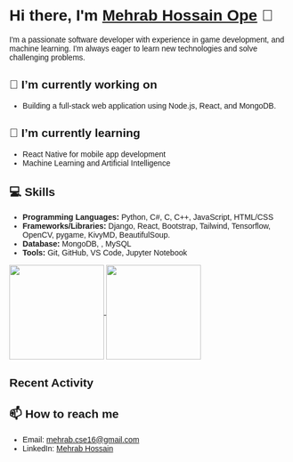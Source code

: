 <link href="https://fonts.googleapis.com/css2?family=Montserrat:wght@400;700&display=swap" rel="stylesheet">

<!-- Use Montserrat font for all text -->
<style>
    body {
        font-family: 'Montserrat', sans-serif;
    }
</style>

# Hi there, I'm [Mehrab Hossain Ope](https://github.com/m3hrab) 👋

I'm a passionate software developer with experience in game development, and machine learning. I'm always eager to learn new technologies and solve challenging problems. 

## 🔭 I’m currently working on 
- Building a full-stack web application using Node.js, React, and MongoDB.

## 🌱 I’m currently learning 
- React Native for mobile app development
- Machine Learning and Artificial Intelligence

## 💻 Skills
- **Programming Languages:** Python, C#, C,  C++, JavaScript, HTML/CSS 
- **Frameworks/Libraries:** Django, React, Bootstrap, Tailwind, Tensorflow, OpenCV, pygame, KivyMD, BeautifulSoup.
- **Database:** MongoDB, , MySQL
- **Tools:** Git, GitHub, VS Code, Jupyter Notebook

<div>
  <a href="https://github.com/m3hrab">
    <img height="170" align="center" src="https://github-readme-stats.vercel.app/api?username=m3hrab&show_icons=true&theme=radical" />
  </a>
  <a href="https://github.com/m3hrab">
    <img height="170" align="center" src="https://github-readme-stats.vercel.app/api/top-langs/?username=m3hrab&layout=compact&theme=radical" />
  </a>
</div>

## Recent Activity

<!--START_SECTION:activity-->
<!--END_SECTION:activity-->


## 📫 How to reach me
- Email: mehrab.cse16@gmail.com
- LinkedIn: [Mehrab Hossain](https://www.linkedin.com/in/mehrabhossain/)


